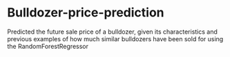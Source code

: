 # Bulldozer-price-prediction
Predicted the future sale price of a bulldozer, given its characteristics and previous examples of how much similar bulldozers have been sold for using the RandomForestRegressor
